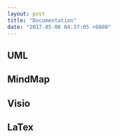 ```yaml
---
layout: post
title: "Documentation"
date: "2017-05-06 04:37:05 +0800"
---
```


## UML

## MindMap

## Visio

## LaTex
